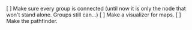 [ ] Make sure every group is connected (until now it is only the node that
    won't stand alone. Groups still can...)
[ ] Make a visualizer for maps.
[ ] Make the pathfinder.
